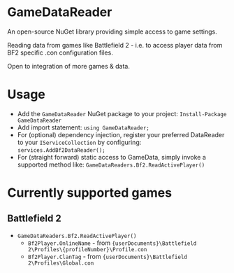 # GameDataReader
An open-source NuGet library providing simple access to game settings. 

Reading data from games like Battlefield 2 - i.e. to access player data from BF2 specific .con configuration files.

Open to integration of more games & data.

# Usage

- Add the `GameDataReader` NuGet package to your project: `Install-Package GameDataReader`
- Add import statement: `using GameDataReader;`
- For (optional) dependency injection, register your preferred DataReader to your `IServiceCollection` by configuring: `services.AddBf2DataReader();`
- For (straight forward) static access to GameData, simply invoke a supported method like: `GameDataReaders.Bf2.ReadActivePlayer()`

# Currently supported games

## Battlefield 2

- `GameDataReaders.Bf2.ReadActivePlayer()`
    - `Bf2Player.OnlineName` - from `{userDocuments}\Battlefield 2\Profiles\{profileNumber}\Profile.con`
    - `Bf2Player.ClanTag` - from `{userDocuments}\Battlefield 2\Profiles\Global.con`
